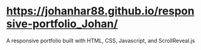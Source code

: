 # https://johanhar88.github.io/responsive-portfolio_Johan/
A responsive portfolio built with HTML, CSS, Javascript, and ScrollReveal.js
